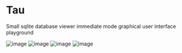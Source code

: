 # Tau
Small sqlite database viewer immediate mode graphical user interface playground

![image](https://gist.github.com/user-attachments/assets/33d1bda7-17f3-441d-87ce-8d3daae8564a)
![image](https://gist.github.com/user-attachments/assets/6e8a3343-9ce7-49b3-90a5-52e408334f4a)
![image](https://gist.github.com/user-attachments/assets/faebf357-c821-46be-b412-aab2759385bc)
![image](https://gist.github.com/user-attachments/assets/3c3048fa-1757-499a-907a-2e75a162d215)

